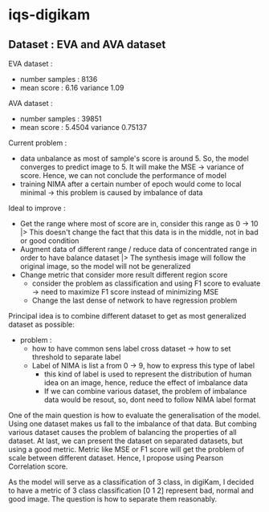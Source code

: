 # iqs-digikam

## Dataset : EVA and AVA dataset
EVA dataset :
- number samples : 8136
- mean score : 6.16 variance 1.09

AVA dataset :
- number samples : 39851
- mean score : 5.4504 variance 0.75137

Current problem : 
- data unbalance as most of sample's score is around 5. So, the model converges to predict image to 5. It will make the MSE -> variance of score. Hence, we can not conclude the performance of model
- training NIMA after a certain number of epoch would come to local minimal -> this problem is caused by imbalance of data

Ideal to improve :
- Get the range where most of score are in, consider this range as 0 -> 10 |> This doesn't change the fact that this data is in the middle, not in bad or good condition 
- Augment data of different range / reduce data of concentrated range in order to have balance dataset |> The synthesis image will follow the original image, so the model will not be generalized 
- Change metric that consider more result different region score 
  - consider the problem as classification and using F1 score to evaluate -> need to maximize F1 score instead of minimizing MSE 
  - Change the last dense of network to have regression problem


Principal idea is to combine different dataset to get as most generalized dataset as possible:
- problem :
  - how to have common sens label cross dataset -> how to set threshold to separate label 
  - Label of NIMA is list a from 0 -> 9, how to express this type of label
    - this kind of label is used to represent the distribution of human idea on an image, hence, reduce the effect of imbalance data
    - If we can combine various dataset, the problem of imbalance data would be resout, so, dont need to follow NIMA label format

One of the main question is how to evaluate the generalisation of the model. Using one dataset makes us fall to the imbalance of that data. But combing various dataset causes the problem of balancing the properties of all dataset. At last, we can present the dataset on separated datasets, but using a good metric. Metric like MSE or F1 score will get the problem of scale between different dataset. Hence, I propose using Pearson Correlation score.

As the model will serve as a classification of 3 class, in digiKam, I decided to have a metric of 3 class classification [0 1 2] represent bad, normal and good image. The question is how to separate them reasonably.